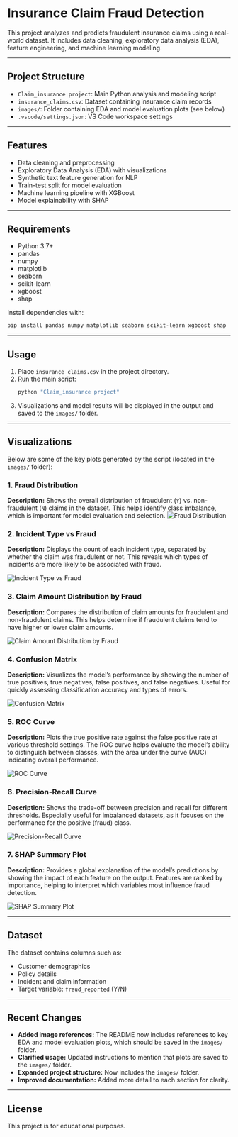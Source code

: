 # Insurance Claim Fraud Detection

This project analyzes and predicts fraudulent insurance claims using a real-world dataset. It includes data cleaning, exploratory data analysis (EDA), feature engineering, and machine learning modeling.

---

## Project Structure

- `Claim_insurance project`: Main Python analysis and modeling script
- `insurance_claims.csv`: Dataset containing insurance claim records
- `images/`: Folder containing EDA and model evaluation plots (see below)
- `.vscode/settings.json`: VS Code workspace settings

---

## Features

- Data cleaning and preprocessing
- Exploratory Data Analysis (EDA) with visualizations
- Synthetic text feature generation for NLP
- Train-test split for model evaluation
- Machine learning pipeline with XGBoost
- Model explainability with SHAP

---

## Requirements

- Python 3.7+
- pandas
- numpy
- matplotlib
- seaborn
- scikit-learn
- xgboost
- shap

Install dependencies with:
```sh
pip install pandas numpy matplotlib seaborn scikit-learn xgboost shap
```

---

## Usage

1. Place `insurance_claims.csv` in the project directory.
2. Run the main script:
   ```sh
   python "Claim_insurance project"
   ```
3. Visualizations and model results will be displayed in the output and saved to the `images/` folder.

---

## Visualizations

Below are some of the key plots generated by the script (located in the `images/` folder):

### 1. Fraud Distribution
**Description:**
 Shows the overall distribution of fraudulent (`Y`) vs. non-fraudulent (`N`) claims in the dataset. This helps identify class imbalance, which is important for model evaluation and selection.
![Fraud Distribution](images/Fraud_distributed.png)


### 2. Incident Type vs Fraud
**Description:**
Displays the count of each incident type, separated by whether the claim was fraudulent or not. This reveals which types of incidents are more likely to be associated with fraud.


![Incident Type vs Fraud](images/incident_type_vs_fraud.png)

### 3. Claim Amount Distribution by Fraud
**Description:**
Compares the distribution of claim amounts for fraudulent and non-fraudulent claims. This helps determine if fraudulent claims tend to have higher or lower claim amounts.

![Claim Amount Distribution by Fraud](images/Claim_amount_distribution_by_fraud.png)

### 4. Confusion Matrix
**Description:**
Visualizes the model’s performance by showing the number of true positives, true negatives, false positives, and false negatives. Useful for quickly assessing classification accuracy and types of errors.


![Confusion Matrix](images/confusion_matrix.png)

### 5. ROC Curve
**Description:**
Plots the true positive rate against the false positive rate at various threshold settings. The ROC curve helps evaluate the model’s ability to distinguish between classes, with the area under the curve (AUC) indicating overall performance.


![ROC Curve](images/roc_curve.png)

### 6. Precision-Recall Curve
**Description:**
Shows the trade-off between precision and recall for different thresholds. Especially useful for imbalanced datasets, as it focuses on the performance for the positive (fraud) class.


![Precision-Recall Curve](images/precision_recall_curve.png)

### 7. SHAP Summary Plot
**Description:**
Provides a global explanation of the model’s predictions by showing the impact of each feature on the output. Features are ranked by importance, helping to interpret which variables most influence fraud detection.

![SHAP Summary Plot](images/SHAP_Values.png)

---

## Dataset

The dataset contains columns such as:
- Customer demographics
- Policy details
- Incident and claim information
- Target variable: `fraud_reported` (Y/N)

---

## Recent Changes

- **Added image references:** The README now includes references to key EDA and model evaluation plots, which should be saved in the `images/` folder.
- **Clarified usage:** Updated instructions to mention that plots are saved to the `images/` folder.
- **Expanded project structure:** Now includes the `images/` folder.
- **Improved documentation:** Added more detail to each section for clarity.

---

## License

This project is for educational purposes.